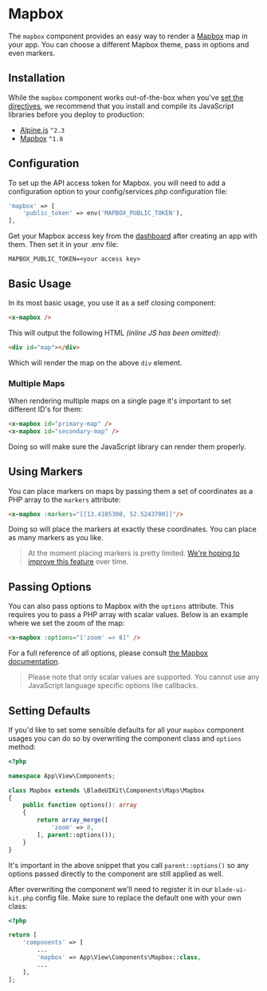 # Mapbox

The `mapbox` component provides an easy way to render a [Mapbox](https://mapbox.com) map in your app. You can choose a different Mapbox theme, pass in options and even markers.

## Installation

While the `mapbox` component works out-of-the-box when you've [set the directives](/docs/{{version}}/installation#directives), we recommend that you install and compile its JavaScript libraries before you deploy to production:

- [Alpine.js](https://github.com/alpinejs/alpine) `^2.3`
- [Mapbox](https://docs.mapbox.com/mapbox-gl-js/api/) `^1.8`

## Configuration

To set up the API access token for Mapbox. you will need to add a configuration option to your config/services.php configuration file:

```php
'mapbox' => [
    'public_token' => env('MAPBOX_PUBLIC_TOKEN'),
],
```

Get your Mapbox access key from the [dashboard](https://account.mapbox.com/) after creating an app with them. Then set it in your .env file:

```
MAPBOX_PUBLIC_TOKEN=<your access key>
```

## Basic Usage

In its most basic usage, you use it as a self closing component:

```html
<x-mapbox />
```

This will output the following HTML *(inline JS has been omitted)*:

```html
<div id="map"></div>
```

Which will render the map on the above `div` element.

### Multiple Maps

When rendering multiple maps on a single page it's important to set different ID's for them:

```html
<x-mapbox id="primary-map" />
<x-mapbox id="secondary-map" />
```

Doing so will make sure the JavaScript library can render them properly.

## Using Markers

You can place markers on maps by passing them a set of coordinates as a PHP array to the `markers` attribute:

```html
<x-mapbox :markers="[[13.4105300, 52.5243700]]"/>
``` 

Doing so will place the markers at exactly these coordinates. You can place as many markers as you like.

> At the moment placing markers is pretty limited. [We're hoping to improve this feature](https://github.com/blade-ui-kit/blade-ui-kit/issues/5) over time.

## Passing Options

You can also pass options to Mapbox with the `options` attribute. This requires you to pass a PHP array with scalar values. Below is an example where we set the zoom of the map:

```html
<x-mapbox :options="['zoom' => 8]" />
```

For a full reference of all options, please consult [the Mapbox documentation](https://docs.mapbox.com/mapbox-gl-js/api/map/#map-parameters).

> Please note that only scalar values are supported. You cannot use any JavaScript language specific options like callbacks.

## Setting Defaults

If you'd like to set some sensible defaults for all your `mapbox` component usages you can do so by overwriting the component class and `options` method:

```php
<?php

namespace App\View\Components;

class Mapbox extends \BladeUIKit\Components\Maps\Mapbox
{
    public function options(): array
    {
        return array_merge([
            'zoom' => 8,
        ], parent::options());
    }
}
```

It's important in the above snippet that you call `parent::options()` so any options passed directly to the component are still applied as well. 

After overwriting the component we'll need to register it in our `blade-ui-kit.php` config file. Make sure to replace the default one with your own class:

```php
<?php

return [
    'components' => [
        ...
        'mapbox' => App\View\Components\Mapbox::class,
        ...
    ],
];
```
